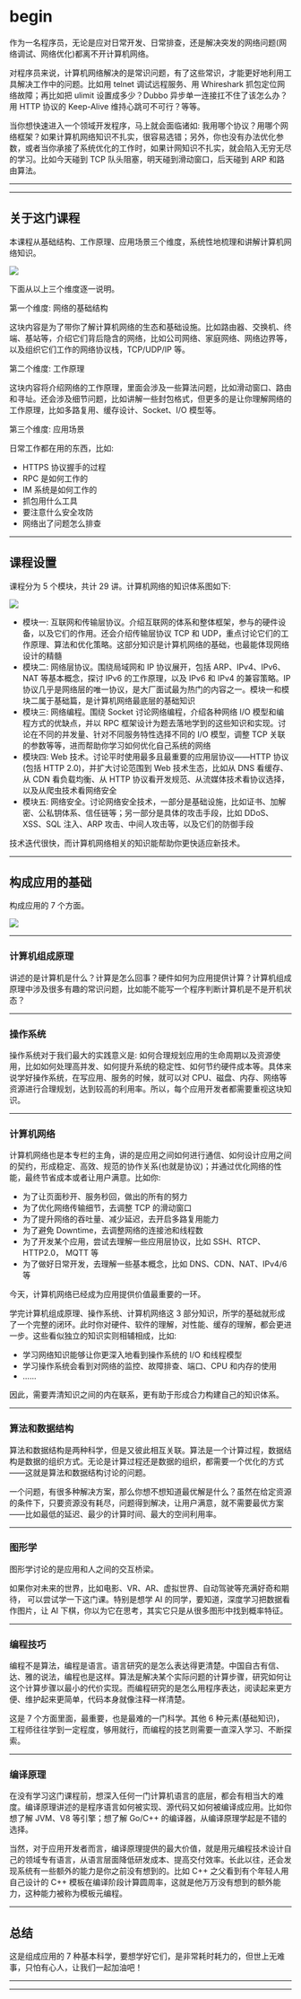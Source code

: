 # begin

作为一名程序员，无论是应对日常开发、日常排查，还是解决突发的网络问题(网络调试、网络优化)都离不开计算机网络。

对程序员来说，计算机网络解决的是常识问题，有了这些常识，才能更好地利用工具解决工作中的问题。比如用 telnet 调试远程服务、用 Whireshark 抓包定位网络故障；再比如把 ulimit 设置成多少？Dubbo
异步单一连接扛不住了该怎么办？用 HTTP 协议的 Keep-Alive 维持心跳可不可行？等等。

当你想快速进入一个领域开发程序，马上就会面临诸如: 我用哪个协议？用哪个网络框架？如果计算机网络知识不扎实，很容易选错；另外，你也没有办法优化参数，或者当你承接了系统优化的工作时，如果计网知识不扎实，就会陷入无穷无尽的学习。比如今天碰到
TCP 队头阻塞，明天碰到滑动窗口，后天碰到 ARP 和路由算法。

---
---

## 关于这门课程

本课程从基础结构、工作原理、应用场景三个维度，系统性地梳理和讲解计算机网络知识。

![](../images/module_0/begin_1.png)

下面从以上三个维度逐一说明。

第一个维度: 网络的基础结构

这块内容是为了带你了解计算机网络的生态和基础设施。比如路由器、交换机、终端、基站等，介绍它们背后隐含的网络，比如公司网络、家庭网络、网络边界等，以及组织它们工作的网络协议栈，TCP/UDP/IP 等。

第二个维度: 工作原理

这块内容将介绍网络的工作原理，里面会涉及一些算法问题，比如滑动窗口、路由和寻址。还会涉及细节问题，比如讲解一些封包格式，但更多的是让你理解网络的工作原理，比如多路复用、缓存设计、Socket、I/O 模型等。

第三个维度: 应用场景

日常工作都在用的东西，比如:

* HTTPS 协议握手的过程
* RPC 是如何工作的
* IM 系统是如何工作的
* 抓包用什么工具
* 要注意什么安全攻防
* 网络出了问题怎么排查

---

## 课程设置

课程分为 5 个模块，共计 29 讲。计算机网络的知识体系图如下:

![](../images/module_0/begin_2.png)

* 模块一: 互联网和传输层协议。介绍互联网的体系和整体框架，参与的硬件设备，以及它们的作用。还会介绍传输层协议 TCP 和 UDP，重点讨论它们的工作原理、算法和优化策略。这部分知识是计算机网络的基础，也最能体现网络设计的精髓
* 模块二: 网络层协议。围绕局域网和 IP 协议展开，包括 ARP、IPv4、IPv6、NAT 等基本概念，探讨 IPv6 的工作原理，以及 IPv6 和 IPv4 的兼容策略。IP
  协议几乎是网络层的唯一协议，是大厂面试最为热门的内容之一。模块一和模块二属于基础篇，是计算机网络最底层的基础知识
* 模块三: 网络编程。围绕 Socket 讨论网络编程，介绍各种网络 I/O 模型和编程方式的优缺点，并以 RPC 框架设计为题去落地学到的这些知识和实现。讨论在不同的并发量、针对不同服务特性选择不同的 I/O 模型，调整 TCP
  关联的参数等等，进而帮助你学习如何优化自己系统的网络
* 模块四: Web 技术。讨论平时使用最多且最重要的应用层协议——HTTP 协议(包括 HTTP 2.0)，并扩大讨论范围到 Web 技术生态，比如从 DNS 看缓存、从 CDN 看负载均衡、从 HTTP
  协议看开发规范、从流媒体技术看协议选择，以及从爬虫技术看网络安全
* 模块五: 网络安全。讨论网络安全技术，一部分是基础设施，比如证书、加解密、公私钥体系、信任链等；另一部分是具体的攻击手段，比如 DDoS、XSS、SQL 注入、ARP 攻击、中间人攻击等，以及它们的防御手段

技术迭代很快，而计算机网络相关的知识能帮助你更快适应新技术。

---

## 构成应用的基础

构成应用的 7 个方面。

![](../images/module_0/begin_3.png)

---

### 计算机组成原理

讲述的是计算机是什么？计算是怎么回事？硬件如何为应用提供计算？计算机组成原理中涉及很多有趣的常识问题，比如能不能写一个程序判断计算机是不是开机状态？

---

### 操作系统

操作系统对于我们最大的实践意义是: 如何合理规划应用的生命周期以及资源使用，比如如何处理高并发、如何提升系统的稳定性、如何节约硬件成本等。具体来说学好操作系统，在写应用、服务的时候，就可以对
CPU、磁盘、内存、网络等资源进行合理规划，达到较高的利用率。所以，每个应用开发者都需要重视这块知识。

---

### 计算机网络

计算机网络也是本专栏的主角，讲的是应用之间如何进行通信、如何设计应用之间的契约，形成稳定、高效、规范的协作关系(也就是协议)；并通过优化网络的性能，最终节省成本或者让用户满意。比如你:

* 为了让页面秒开、服务秒回，做出的所有的努力
* 为了优化网络传输细节，去调整 TCP 的滑动窗口
* 为了提升网络的吞吐量、减少延迟，去开启多路复用能力
* 为了避免 Downtime，去调整网络的连接池和线程数
* 为了开发某个应用，尝试去理解一些应用层协议，比如 SSH、RTCP、HTTP2.0， MQTT 等
* 为了做好日常开发，去理解一些基本概念，比如 DNS、CDN、NAT、IPv4/6 等

今天，计算机网络已经成为应用提供价值最重要的一环。

学完计算机组成原理、操作系统、计算机网络这 3 部分知识，所学的基础就形成了一个完整的闭环。此时你对硬件、软件的理解，对性能、缓存的理解，都会更进一步。这些看似独立的知识实则相辅相成，比如:

* 学习网络知识能够让你更深入地看到操作系统的 I/O 和线程模型
* 学习操作系统会看到对网络的监控、故障排查、端口、CPU 和内存的使用
* ......

因此，需要弄清知识之间的内在联系，更有助于形成合力构建自己的知识体系。

---

### 算法和数据结构

算法和数据结构是两种科学，但是又彼此相互关联。算法是一个计算过程，数据结构是数据的组织方式。无论是计算过程还是数据的组织，都需要一个优化的方式——这就是算法和数据结构讨论的问题。

一个问题，有很多种解决方案，那么你想不想知道最优解是什么？虽然在给定资源的条件下，只要资源没有耗尽，问题得到解决，让用户满意，就不需要最优方案——比如最低的延迟、最少的计算时间、最大的空间利用率。

---

### 图形学

图形学讨论的是应用和人之间的交互桥梁。

如果你对未来的世界，比如电影、VR、AR、虚拟世界、自动驾驶等充满好奇和期待， 可以尝试学一下这门课。特别是想学 AI 的同学，要知道，深度学习把数据看作图片，让 AI 下棋，你以为它在思考，其实它只是从很多图形中找到概率特征。

---

### 编程技巧

编程不是算法，编程是语言。语言研究的是怎么表达得更清楚。中国自古有信、达、雅的说法，编程也是这样。算法是解决某个实际问题的计算步骤，研究如何让这个计算步骤以最小的代价实现。而编程研究的是怎么用程序表达，阅读起来更方便、维护起来更简单，代码本身就像注释一样清楚。

这是 7 个方面里面，最重要，也是最难的一门科学。其他 6 种元素(基础知识)，工程师往往学到一定程度，够用就行，而编程的技艺则需要一直深入学习、不断探索。

---

### 编译原理

在没有学习这门课程前，想深入任何一门计算机语言的底层，都会有相当大的难度。编译原理讲述的是程序语言如何被实现、源代码又如何被编译成应用。比如你想了解 JVM、V8 等引擎；想了解 Go/C++ 的编译器，从编译原理学起是不错的选择。

当然，对于应用开发者而言，编译原理提供的最大价值，就是用元编程技术设计自己的领域专有语言，从语言层面降低研发成本、提高交付效率。长此以往，还会发现系统有一些额外的能力是你之前没有想到的。比如 C++ 之父看到有个年轻人用自己设计的 C++
模板在编译阶段计算圆周率，这就是他万万没有想到的额外能力，这种能力被称为模板元编程。

---

## 总结

这是组成应用的 7 种基本科学，要想学好它们，是非常耗时耗力的，但世上无难事，只怕有心人，让我们一起加油吧！

---
---

